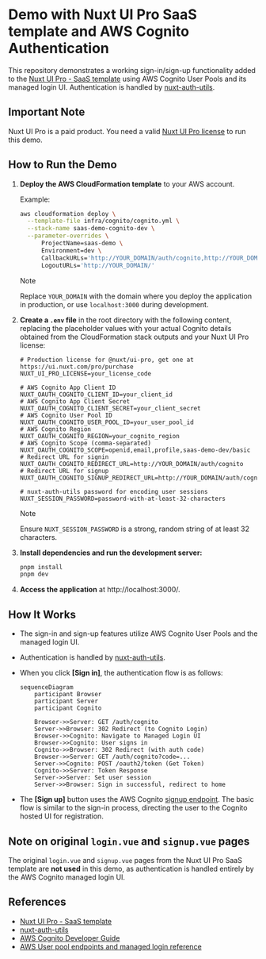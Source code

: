 # Demo with Nuxt UI Pro SaaS template and AWS Cognito Authentication

This repository demonstrates a working sign-in/sign-up functionality added to the [Nuxt UI Pro - SaaS template](https://github.com/nuxt-ui-pro/saas) using AWS Cognito User Pools and its managed login UI. Authentication is handled by [nuxt-auth-utils](https://github.com/atinux/nuxt-auth-utils).

## Important Note

Nuxt UI Pro is a paid product. You need a valid [Nuxt UI Pro license](https://ui.nuxt.com/pro/pricing) to run this demo.

## How to Run the Demo

1.  **Deploy the AWS CloudFormation template** to your AWS account.

    Example:

    ```sh
    aws cloudformation deploy \
      --template-file infra/cognito/cognito.yml \
      --stack-name saas-demo-cognito-dev \
      --parameter-overrides \
          ProjectName=saas-demo \
          Environment=dev \
          CallbackURLs='http://YOUR_DOMAIN/auth/cognito,http://YOUR_DOMAIN/auth/cognito_signup' \
          LogoutURLs='http://YOUR_DOMAIN/'
    ```

    > [!NOTE]
    > Replace `YOUR_DOMAIN` with the domain where you deploy the application in production, or use `localhost:3000` during development.

2.  **Create a `.env` file** in the root directory with the following content, replacing the placeholder values with your actual Cognito details obtained from the CloudFormation stack outputs and your Nuxt UI Pro license:

    ```dotenv
    # Production license for @nuxt/ui-pro, get one at https://ui.nuxt.com/pro/purchase
    NUXT_UI_PRO_LICENSE=your_license_code

    # AWS Cognito App Client ID
    NUXT_OAUTH_COGNITO_CLIENT_ID=your_client_id
    # AWS Cognito App Client Secret
    NUXT_OAUTH_COGNITO_CLIENT_SECRET=your_client_secret
    # AWS Cognito User Pool ID
    NUXT_OAUTH_COGNITO_USER_POOL_ID=your_user_pool_id
    # AWS Cognito Region
    NUXT_OAUTH_COGNITO_REGION=your_cognito_region
    # AWS Cognito Scope (comma-separated)
    NUXT_OAUTH_COGNITO_SCOPE=openid,email,profile,saas-demo-dev/basic
    # Redirect URL for signin
    NUXT_OAUTH_COGNITO_REDIRECT_URL=http://YOUR_DOMAIN/auth/cognito
    # Redirect URL for signup
    NUXT_OAUTH_COGNITO_SIGNUP_REDIRECT_URL=http://YOUR_DOMAIN/auth/cognito_signup

    # nuxt-auth-utils password for encoding user sessions
    NUXT_SESSION_PASSWORD=password-with-at-least-32-characters
    ```
    > [!NOTE]
    > Ensure `NUXT_SESSION_PASSWORD` is a strong, random string of at least 32 characters.

3.  **Install dependencies and run the development server:**

    ```sh
    pnpm install
    pnpm dev
    ```

4.  **Access the application** at http://localhost:3000/.

## How It Works

-   The sign-in and sign-up features utilize AWS Cognito User Pools and the managed login UI.
-   Authentication is handled by [nuxt-auth-utils](https://github.com/atinux/nuxt-auth-utils).
-   When you click **[Sign in]**, the authentication flow is as follows:

    ```mermaid
    sequenceDiagram
        participant Browser
        participant Server
        participant Cognito

        Browser->>Server: GET /auth/cognito
        Server->>Browser: 302 Redirect (to Cognito Login)
        Browser->>Cognito: Navigate to Managed Login UI
        Browser->>Cognito: User signs in
        Cognito->>Browser: 302 Redirect (with auth code)
        Browser->>Server: GET /auth/cognito?code=...
        Server->>Cognito: POST /oauth2/token (Get Token)
        Cognito->>Server: Token Response
        Server->>Server: Set user session
        Server->>Browser: Sign in successful, redirect to home
    ```

-   The **[Sign up]** button uses the AWS Cognito [signup endpoint](https://docs.aws.amazon.com/cognito/latest/developerguide/managed-login-endpoints.html). The basic flow is similar to the sign-in process, directing the user to the Cognito hosted UI for registration.

## Note on original `login.vue` and `signup.vue` pages

The original `login.vue` and `signup.vue` pages from the Nuxt UI Pro SaaS template are **not used** in this demo, as authentication is handled entirely by the AWS Cognito managed login UI.

## References

-   [Nuxt UI Pro - SaaS template](https://github.com/nuxt-ui-pro/saas)
-   [nuxt-auth-utils](https://github.com/atinux/nuxt-auth-utils)
-   [AWS Cognito Developer Guide](https://docs.aws.amazon.com/cognito/latest/developerguide/what-is-amazon-cognito.html)
-   [AWS User pool endpoints and managed login reference](https://docs.aws.amazon.com/cognito/latest/developerguide/cognito-userpools-server-contract-reference.html)
